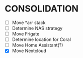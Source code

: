 # CONSOLIDATION
- [ ] Move *arr stack
- [ ] Determine NAS strategy
- [ ] Move Frigate
- [ ] Determine location for Coral
- [ ] Move Home Assistant(?)
- [x] Move Nextcloud

